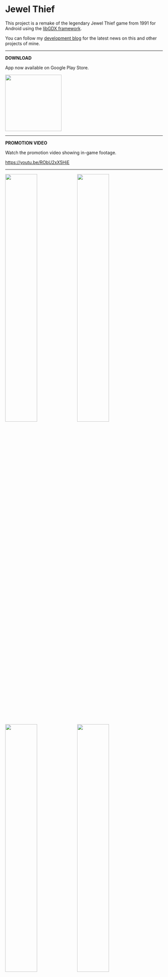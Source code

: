 # Jewel Thief

This project is a remake of the legendary Jewel Thief game from 1991 for Android using the [libGDX framework](https://github.com/libgdx/libgdx).

You can follow my <a href="https://goo.gl/U0x1Fy">development blog</a> for the latest news on this and other projects of mine.

***

**DOWNLOAD**

App now available on Google Play Store.

<a href="http://goo.gl/l1lngU"><img src="http://therefactory.bplaced.net/img/google-play-badge.png" width="180"></a>

***

**PROMOTION VIDEO**

Watch the promotion video showing in-game footage.

https://youtu.be/RObU2xX5HiE

***

<a href="http://therefactory.bplaced.net/projects-json/jewelthief/screenshots/device-2016-08-23-163342.png"><img src="http://therefactory.bplaced.net/projects-json/jewelthief/screenshots/device-2016-08-23-163342.png" align="left" height="45%" width="45%" ></a>


<a href="http://therefactory.bplaced.net/projects-json/jewelthief/screenshots/device-2016-08-23-163400.png"><img src="http://therefactory.bplaced.net/projects-json/jewelthief/screenshots/device-2016-08-23-163400.png" align="left" height="45%" width="45%" ></a>


<a href="http://therefactory.bplaced.net/projects-json/jewelthief/screenshots/device-2016-08-23-163225.png"><img src="http://therefactory.bplaced.net/projects-json/jewelthief/screenshots/device-2016-08-23-163225.png" align="left" height="45%" width="45%" ></a>


<a href="http://therefactory.bplaced.net/projects-json/jewelthief/screenshots/device-2016-08-23-163328.png"><img src="http://therefactory.bplaced.net/projects-json/jewelthief/screenshots/device-2016-08-23-163328.png" align="left" height="45%" width="45%" ></a>


<a href="http://therefactory.bplaced.net/projects-json/jewelthief/screenshots/device-2016-08-23-163421.png"><img src="http://therefactory.bplaced.net/projects-json/jewelthief/screenshots/device-2016-08-23-163421.png" align="left" height="45%" width="45%" ></a>


<a href="http://therefactory.bplaced.net/projects-json/jewelthief/screenshots/device-2016-09-10-213255.png"><img src="http://therefactory.bplaced.net/projects-json/jewelthief/screenshots/device-2016-09-10-213255.png" height="40%" width="45%" ></a>


***

**HOW TO PLAY**

Collect all jewels as fast as possible and avoid guards and borders. You get extra men when you collect jewels.

Tip: Use only one finger to move around.

***

**PROBLEMS, FEEDBACK?**

The more you tell me, the better my apps get. Please use the comments on <a href="http://goo.gl/l1lngU">Google Play Store</a> or visit <a href="http://goo.gl/KvKHze">my website</a> to post feedback. 

***

**PERMISSIONS**

Your privacy is really important to me. The only permission that this app requires is internet access. This is needed for the highscore list to function.

***

**LICENSE**

Jewel Thief was a game made by Paul Ligeski from ServantWare in 1991. This app is a re-implementation for modern hardware using the original sprites and backgrounds.

* Game Idea, Sprites and Backgrounds by Paul Ligeski and ServantWare
* Applause Sound by Yannick Lemieux, CC Attribution 3.0
* Collect Sound by NenadSimic, CC Attribution 3.0
* Mouse Click, Party Whistle and Cymbal Sound by www.freesfx.co.uk
* Music by Chris Zabriskie (www.soundcloud.com/chriszabriskie), CC BY 3.0

***

Crafted with &hearts; in <a href="http://goo.gl/KvKHze">The Refactory</a> in Barcelona 2016.

(My software is and stays open source, free of charge and ad-free)
